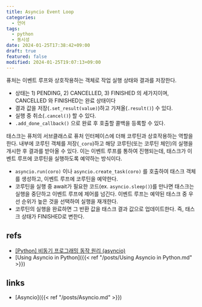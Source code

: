 ```yaml
---
title: Asyncio Event Loop
categories:
  - 언어
tags:
  - python
  - 동시성
date: 2024-01-25T17:38:42+09:00
draft: true
featured: false
modified: 2024-01-25T19:07:13+09:00
---
```

퓨처는 이벤트 루프와 상호작용하는 객체로 작업 실행 상태와 결과를 저장한다. 
- 상태는 1) PENDING, 2) CANCELLED, 3) FINISHED 의 세가지이며, CANCELLED 와 FINISHED는 완료 상태이다
- 결과 값을 저장(`.set_result(value)`)하고 가져올(`.result()`) 수 있다.
- 실행 중 취소(`.cancel()`) 할 수 있다.
- `.add_done_callback()` 으로 완료 후 호출할 콜백을 등록할 수 있다.

태스크는 퓨처의 서브클래스로 퓨처 인터페이스에 더해 코루틴과 상호작용하는 역할을 한다. 내부에 코루틴 객체를 저장(`_coro`)하고 해당 코루틴(또는 코루틴 체인)의 실행을 개시한 후 결과를 받아올 수 있다. 이는 이벤트 루프를 통하여 진행되는데, 태스크가 이벤트 루프에 코루틴을 실행하도록 예약하는 방식이다.
- `asyncio.run(coro)` 이나 `asyncio.create_task(coro)` 를 호출하여 태스크 객체를 생성하고, 이벤트 루프에 코루틴을 예약한다.
- 코루틴을 실행 중 await가 필요한 코드(ex. `asyncio.sleep()`)를 만나면 태스크는 실행을 중단하고 이벤트 루프에 제어를 넘긴다. 이벤트 루프는 예약된 태스크 중 우선 순위가 높은 것을 선택하여 실행을 재개한다.
- 코루틴의 실행을 완료하면 그 반환 값을 태스크 결과 값으로 업데이트한다. 즉, 태스크 상태가 FINISHED로 변한다.


## refs
- [[Python] 비동기 프로그래밍 동작 원리 (asyncio)](https://it-eldorado.tistory.com/159)
- [Using Asyncio in Python]({{< ref "/posts/Using Asyncio in Python.md" >}})


## links
- [Asyncio]({{< ref "/posts/Asyncio.md" >}})
